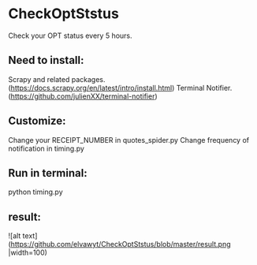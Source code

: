 # CheckOptStstus
Check your OPT status every 5 hours.

## Need to install:
Scrapy and related packages.
(https://docs.scrapy.org/en/latest/intro/install.html)
Terminal Notifier.
(https://github.com/julienXX/terminal-notifier)

## Customize:
Change your RECEIPT_NUMBER in quotes_spider.py
Change frequency of notification in timing.py

## Run in terminal:
python timing.py

## result:
![alt text](https://github.com/elvawyt/CheckOptStstus/blob/master/result.png |width=100)

